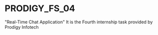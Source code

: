 # PRODIGY_FS_04
"Real-Time Chat Application" It is the Fourth internship task provided by Prodigy Infotech  
